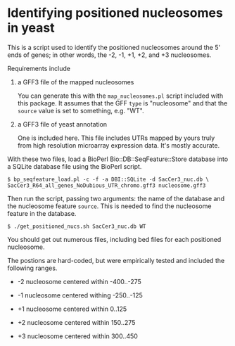 # Identifying positioned nucleosomes in yeast

This is a script used to identify the positioned nucleosomes around the 5' ends of 
genes; in other words, the -2, -1, +1, +2, and +3 nucleosomes. 

Requirements include 

1. a GFF3 file of the mapped nucleosomes

	You can generate this with the `map_nucleosomes.pl` script included with this 
	package. It assumes that the GFF `type` is "nucleosome" and that the `source` 
	value is set to something, e.g. "WT".

1. a GFF3 file of yeast annotation

	One is included here. This file includes UTRs mapped by yours truly from 
	high resolution microarray expression data. It's mostly accurate.

With these two files, load a BioPerl Bio::DB::SeqFeature::Store database into a SQLite 
database file using the BioPerl script.

	$ bp_seqfeature_load.pl -c -f -a DBI::SQLite -d SacCer3_nuc.db \
	SacCer3_R64_all_genes_NoDubious_UTR_chromo.gff3 nucleosome.gff3 

Then run the script, passing two arguments: the name of the database and the nucleosome 
feature `source`. This is needed to find the nucleosome feature in the database.

	$ ./get_positioned_nucs.sh SacCer3_nuc.db WT

You should get out numerous files, including bed files for each positioned nucleosome.

The postions are hard-coded, but were empirically tested and included the following 
ranges.

- -2 nucleosome centered within -400..-275

- -1 nucleosome centered withing -250..-125

- +1 nucleosome centered within 0..125

- +2 nucleosome centered within 150..275

- +3 nucleosome centered within 300..450

